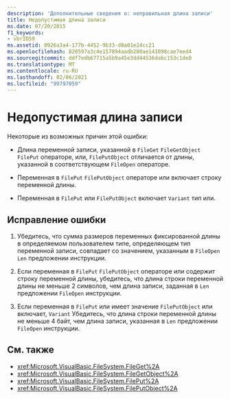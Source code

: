 ```yaml
---
description: 'Дополнительные сведения о: неправильная длина записи'
title: Недопустимая длина записи
ms.date: 07/20/2015
f1_keywords:
- vbrID59
ms.assetid: 0926a3a4-177b-4452-9b33-d8a01e24cc21
ms.openlocfilehash: 820597a3c4e157894aadb280ae141098cae7eed4
ms.sourcegitcommit: ddf7edb67715a5b9a45e3dd44536dabc153c1de0
ms.translationtype: MT
ms.contentlocale: ru-RU
ms.lasthandoff: 02/06/2021
ms.locfileid: "99797059"
---
```

# <a name="bad-record-length"></a>Недопустимая длина записи

Некоторые из возможных причин этой ошибки:  
  
- Длина переменной записи, указанной в `FileGet` `FileGetObject` `FilePut` операторе, или, `FilePutObject` отличается от длины, указанной в соответствующем `FileOpen` операторе.  
  
- Переменная в `FilePut` `FilePutObject` операторе или включает строку переменной длины.  
  
- Переменная в `FilePut` или `FilePutObject` включает `Variant` тип или.  
  
## <a name="to-correct-this-error"></a>Исправление ошибки  
  
1. Убедитесь, что сумма размеров переменных фиксированной длины в определяемом пользователем типе, определяющем тип переменной записи, совпадает со значением, указанным в `FileOpen` `Len` предложении инструкции.  
  
2. Если переменная в `FilePut` `FilePutObject` операторе или содержит строку переменной длины, убедитесь, что длина строки переменной длины не меньше 2 символов, чем длина записи, заданная в `Len` предложении `FileOpen` инструкции.  
  
3. Если переменная в `FilePut` или имеет значение `FilePutObject` или включает, `Variant` Убедитесь, что длина строки переменной длины не меньше 4 байт, чем длина записи, указанная в `Len` предложении `FileOpen` инструкции.  
  
## <a name="see-also"></a>См. также

- <xref:Microsoft.VisualBasic.FileSystem.FileGet%2A>
- <xref:Microsoft.VisualBasic.FileSystem.FileGetObject%2A>
- <xref:Microsoft.VisualBasic.FileSystem.FilePut%2A>
- <xref:Microsoft.VisualBasic.FileSystem.FilePutObject%2A>
